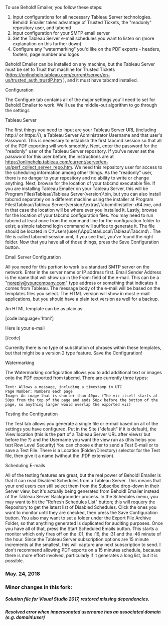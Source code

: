 ﻿To use Behold! Emailer, you follow these steps:

   1) Input configurations for all necessary Tableau Server technologies. Behold! Emailer takes advantage of Trusted Tickets, the "readonly" repository user, and tabcmd
   2) Input configuration for your SMTP email server
   3) Set the Tableau Server e-mail schedules you want to listen on (more explanation on this further down)
   4) Configure any "watermarking" you'd like on the PDF exports - headers, footers, page number and logos

Behold! Emailer can be installed on any machine, but the Tableau Server must be set to Trust that machine for Trusted Tickets (https://onlinehelp.tableau.com/current/server/en-us/trusted_auth_trustIP.htm ), and it must have tabcmd installed.


Configuration


The Configure tab contains all of the major settings you'll need to set for Behold! Emailer to work. We'll use the middle-out algorithm to go through the settings

Tableau Server

The first things you need to input are your Tableau Server URL (including http:// or https://), a Tableau Server Administrator Username and that user's Password. This is necessary to establish the first tabcmd session so that all of the PDF exporting will work smoothly.
Next, enter the password for the "readonly" user of the Tableau Server repository. If you've never set the password for this user before, the instructions are at https://onlinehelp.tableau.com/current/server/en-us/perf_collect_server_repo.htm. We need this repository user for access to the scheduling information among other things. As the "readonly" user, there is no danger to your repository and no ability to write or change anything.
Next, browse for the location of your tabcmd executable file. If you are installing Tableau Emailer on your Tableau Server, this will be Program Files\Tableau\Tableau Server\{version}\bin\, but you can also install tabcmd separately on a different machine using the installer at Program Files\Tableau\Tableau Server\{version}\extras\TabcmdInstaller-x64.exe, and in that case the location will be where ever you installed it.
Lastly, browse for the location of your tabcmd configuration files. You may need to run tabcmd at least once from the command line for the configuration folder to exist; a simple tabcmd login command will suffice to generate it. The file should be located in C:\Users\{user}\AppData\Local\Tableau\Tabcmd\ . The file is called tabcmd-session.xml, if you see that, you've found the right folder.
Now that you have all of those things, press the Save Configuration button.


Email Server Configuration

All you need for this portion to work is a standard SMTP server on the network. Enter in the server name or IP address first. Email Sender Address is the name that will show up in the From: field of the e-mail. This can be a "noreply@yourcompany.com" type address or something that indicates it comes from Tableau.
The message body of the e-mail will be based on the templates files you select. The HTML version will show in most e-mail applications, but you should have a plain text version as well for a backup.

An HTML template can be as plain as:

[code language='html']
<html>
<head></head>

<body>

<p>Here is your e-mail
</body></html>

[/code]


Currently there is no type of substitution of phrases within these templates, but that might be a version 2 type feature.
Save the Configuration!

Watermarking

The Watermarking configuration allows you to add additional text or images onto the PDF exported from tabcmd. There are currently three types:

    Text: Allows a message, including a timestamp in UTC
    Page Number: Numbers each page
    Image: An image that is shorter than 40px. (The viz itself starts at 50px from the top of the page and ends 50px before the bottom of the page, so anything larger would overlap the exported viz)


Testing the Configuration

The Test tab allows you generate a single file or e-mail based on all of the settings you have configured. Put in the Site ("default" if it is default), the View location (this is the part of a Tableau Server URL after views/ but before the ?) and the Username you want the view run as (this helps you test Row Level Security)
You can choose either to send a Test E-mail or to save a Test File. There is a Location (Folder/Directory) selector for the Test file, then give it a name (without the .PDF extension).


Scheduling E-mails

All of the testing features are great, but the real power of Behold! Emailer is that it can read Disabled Schedules from a Tableau Server. This means that your end users can still select them from the Subscribe drop-down in their Server view, but it's actually being generated from Behold! Emailer instead of the Tableau Server Backgrounder process.
In the Schedules menu, you may want to hit the "Refresh Schedules List" button; this will requery the Repository to get the latest list of Disabled Schedules. Click the ones you want to monitor until they are checked, then press the Save Configuration button. You also may want to set a folder under the Export File Archive Folder, so that anything generated is duplicated for auditing purposes. Once you have all of that, press the Start Scheduled Emails button.
This starts a monitor which only fires off on the :01, the :16, the :31 and the :46 minute of the hour. Since the Tableau Server subscription options are 15 minute increments at the smallest, this will capture any next subscription to send. I don't recommend allowing PDF exports on a 15 minutes schedule, because there is more effort involved, particularly if it generates a long list, but it is possible.

### May. 24, 2018
### Minor changes in this fork:
##### Solution file for Visual Studio 2017, restored missing dependencies.
##### Resolved error when impersonated username has an associated domain (e.g. domain\user)
